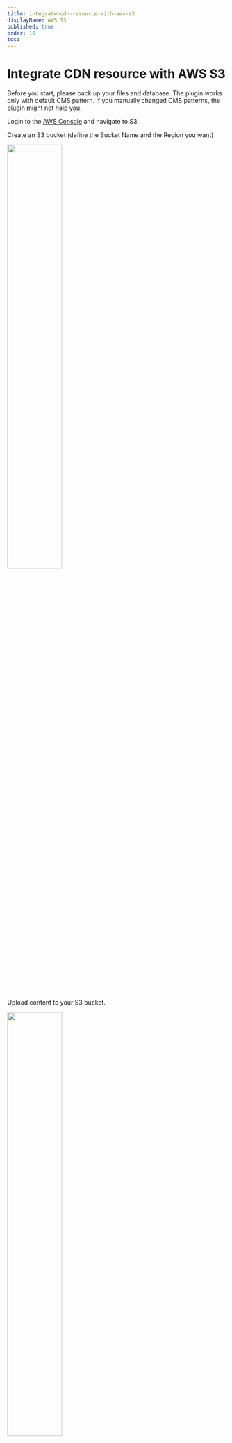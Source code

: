 ```yaml
---
title: integrate-cdn-resource-with-aws-s3
displayName: AWS S3
published: true
order: 10
toc:
---
```

# Integrate CDN resource with AWS S3

Before you start, please back up your files and database. The plugin works only with default CMS pattern. If you manually changed CMS patterns, the plugin might not help you.

Login to the <a href="https://console.aws.amazon.com/" target="_blank">AWS Console</a> and navigate to S3.

Create an S3 bucket (define the Bucket Name and the Region you want)

<img src="https://support.gcore.com/hc/ru/article_attachments/115000082305/create-s3.png" alt="" width="50%">

Upload content to your S3 bucket.

<media-gallery>
<img src="https://support.gcore.com/hc/ru/article_attachments/115000082325/upload-content-s33.png" alt="" width="50%">
<img src="https://support.gcore.com/hc/ru/article_attachments/115000082345/upload-content-s3-2-1024x546.png" alt="" width="70%">
<img src="https://support.gcore.com/hc/ru/article_attachments/115000080709/upload-complete.png" alt="" width="50%">
</media-gallery>

Enable Website Hosting and define the Index Document (does not need to exist e.g., index.html) for your S3 bucket under Properties > Static Website Hosting.

<img src="https://support.gcore.com/hc/ru/article_attachments/115000082365/s3-enable-hosting1.png" alt="">

Use the following example to set a Bucket Policy (replace "example-bucket" with your S3 bucket name):

```
{

 "Version":"2012-10-17",  
 "Statement":[{  
   "Sid":"PublicReadGetObject",  
       "Effect":"Allow",  
     "Principal": "*",  
     "Action":["s3:GetObject"],  
     "Resource":["arn:aws:s3:::example-bucket/*"  
     ]  
   }  
 ]  
}  
```  

Add the bucket policy in the Permissions drop-down menu.

<media-gallery>
<img src="https://support.gcore.com/hc/ru/article_attachments/115000082405/add-s3-bucket-policy.png" alt="">
<img src="https://support.gcore.com/hc/ru/article_attachments/115000080829/s3-bucket-policy-example.png" alt="">
</media-gallery>

Check accessibility of the file at the URL link in the browser. For example, the link for the file from this guide is bucket.s3-website.eu-central-1.amazonaws.com/logo.png

<img src="https://support.gcore.com/hc/ru/article_attachments/115000082585/s3-endpoint-url.png" alt="" width="70%">

Log in your Gcore <a href="https://accounts.gcore.com/reports/dashboard" target="_blank">Control panel</a> and <a href="https://gcore.com/docs/cdn/getting-started/create-a-cdn-resource/create-a-cdn-resource-for-only-static-files" target="_blank">create a CDN resource</a>. Use S3 Endpoint as an origin source. For example, bucket.s3-website.eu-central-1.amazonaws.com

As soon as you create a Resource check accessibility of the content through the CDN by opening the URL link in the browser. For example, CNAME: awss3.site.com/logo.png. Ensure that your <a href="https://gcore.com/docs/cdn/cdn-resource-options/general/create-and-set-a-custom-domain-for-the-content-delivery-via-cdn" target="_blank">CNAME record has been configured</a> properly before using it for integration.

Integration has been completed! We highly recommend you to check the HTML code of your web page to ensure that URLs have been rewritten properly from your original ones to CNAME from the control panel.

To do that press **F12** or open Developers Tools in your browser, choose the Network tab and refresh the page. All static files should have your CNAME in URLs.